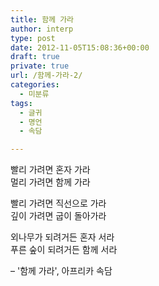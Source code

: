 ```yaml
---
title: 함께 가라
author: interp
type: post
date: 2012-11-05T15:08:36+00:00
draft: true
private: true
url: /함께-가라-2/
categories:
  - 미분류
tags:
  - 글귀
  - 명언
  - 속담

---
```

빨리 가려면 혼자 가라  
멀리 가려면 함께 가라

빨리 가려면 직선으로 가라  
깊이 가려면 굽이 돌아가라

외나무가 되려거든 혼자 서라  
푸른 숲이 되려거든 함께 서라

&#8211; '함께 가라', 아프리카 속담